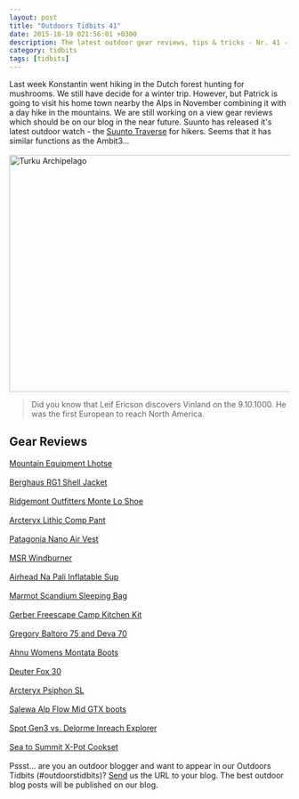 ```yaml
---
layout: post
title: "Outdoors Tidbits 41"
date: 2015-10-19 021:56:01 +0300
description: The latest outdoor gear reviews, tips & tricks - Nr. 41 - #outdoorstidbits
category: tidbits
tags: [tidbits]
---
```

Last week Konstantin went hiking in the Dutch forest hunting for mushrooms. We still have decide for a winter trip. However, but Patrick is going to visit his home town nearby the Alps in November combining it with a day hike in the mountains. We are still working on a view gear reviews which should be on our blog in the near future. Suunto has released it's latest outdoor watch - the <a href="http://amzn.to/1OPlx8n">Suunto Traverse</a> for hikers. Seems that it has similar functions as the Ambit3...
<br><br>
<img src="https://farm6.staticflickr.com/5744/22284749066_192579f805_b.jpg" width="1024" height="426" alt="Turku Archipelago">
<!--more-->

> Did you know that Leif Ericson discovers Vinland on the 9.10.1000. He was the first European to reach North America.<br>



## Gear Reviews
<a href="http://allthegearbutnoidea.blogspot.com/2015/10/gear-review-mountain-equipment-lhotse.html">Mountain Equipment Lhotse</a>
<br><br>
<a href="http://www.ishbish.com/hikes/2015/10/berghaus-mens-rg1-shell-jacket-long-term-review/">Berghaus RG1 Shell Jacket</a>
<br><br>
<a href="http://trailtopeak.com/2015/10/16/gear-review-ridgemont-outfitters-monte-lo-shoe/">Ridgemont Outfitters Monte Lo Shoe</a>
<br><br>
<a href="http://www.thealpinestart.com/2015/10/field-tested-review-arcteryx-lithic-comp-pant/">Arcteryx Lithic Comp Pant</a>
<br><br>
<a href="http://thebigoutside.com/review-patagonia-nano-air-vest/">Patagonia Nano Air Vest</a>
<br><br>
<a href="https://climbinggearreviewsuk.wordpress.com/2015/10/15/msr-windburner-review/">MSR Windburner</a>
<br><br>
<a href="http://www.gogumption.com/go-outdoors/review-airhead-na-pali-inflatable-sup/">Airhead Na Pali Inflatable Sup</a>
<br><br>
<a href="http://thebigoutside.com/gear-review-marmot-scandium-sleeping-bag/">Marmot Scandium Sleeping Bag</a>
<br><br>
<a href="http://treelinebackpacker.com/2015/10/13/gerber-freescape-camp-kitchen-kit/">Gerber Freescape Camp Kitchen Kit</a>
<br><br>
<a href="http://blog.rei.com/hike/gear-review-gregory-baltoro-75-and-deva-70/">Gregory Baltoro 75 and Deva 70</a>
<br><br>
<a href="http://www.adventure-inspired.com/2015/10/gear-review-ahnu-womens-montara-boots.html">Ahnu Womens Montata Boots</a>
<br><br>
<a href="http://blog.trailcooking.com/2015/10/12/gear-review-deuter-fox-30/">Deuter Fox 30</a>
<br><br>
<a href="https://climbinggearreviewsuk.wordpress.com/2015/10/10/arcteryx-psiphon-sl/">Arcteryx Psiphon SL</a>
<br><br>
<a href="http://thebigoutside.com/gear-review-salewa-alp-flow-mid-gtx-boots/">Salewa Alp Flow Mid GTX boots</a>
<br><br>
<a href="http://bctreks.com/spot-gen3-vs-delorme-inreach-explorer-review">Spot Gen3 vs. Delorme Inreach Explorer</a>
<br><br>
<a href="http://blog.rei.com/hike/gear-review-sea-to-summit-x-pot-5-piece-cookset/">Sea to Summit X-Pot Cookset</a>
<br><br>
Pssst... are you an outdoor blogger and want to appear in our Outdoors Tidbits (#outdoorstidbits)? <a href="http://www.hikeventures.com/about/#contact">Send</a> us the URL to your blog. The best outdoor blog posts will be published on our blog.
